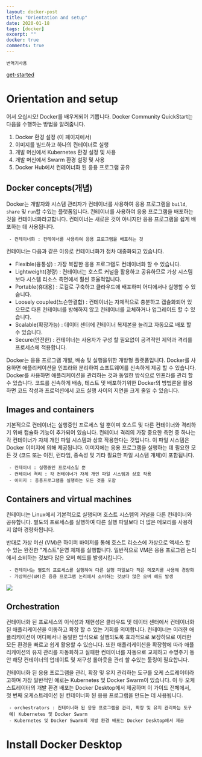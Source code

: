 ```yaml
---
layout: docker-post
title: "Orientation and setup"
date: 2020-01-18
tags: [docker]
excerpt: ""
docker: true
comments: true
---
```


`번역기사용`

[get-started](https://docs.docker.com/get-started/)  

# Orientation and setup

어서 오십시오! Docker를 배우게되어 기쁩니다. Docker Community QuickStart는 다음을 수행하는 방법을 알려줍니다.

1. Docker 환경 설정 (이 페이지에서)
2. 이미지를 빌드하고 하나의 컨테이너로 실행
3. 개발 머신에서 Kubernetes 환경 설정 및 사용
4. 개발 머신에서 Swarm 환경 설정 및 사용
5. Docker Hub에서 컨테이너화 된 응용 프로그램 공유

## Docker concepts(개념)

Docker는 개발자와 시스템 관리자가 컨테이너를 사용하여 응용 프로그램을 `build`, `share` 및 `run`할 수있는 플랫폼입니다. 컨테이너를 사용하여 응용 프로그램을 배포하는 것을 컨테이너화라고합니다. 컨테이너는 새로운 것이 아니지만 응용 프로그램을 쉽게 배포하는 데 사용됩니다.  

~~~
 - 컨테이너화 : 컨테이너를 사용하여 응용 프로그램을 배포하는 것
~~~


컨테이너는 다음과 같은 이유로 컨테이너화가 점차 대중화되고 있습니다.

 - Flexible(융통성) : 가장 복잡한 응용 프로그램도 컨테이너화 할 수 있습니다.
 - Lightweight(경량) : 컨테이너는 호스트 커널을 활용하고 공유하므로 가상 시스템보다 시스템 리소스 측면에서 훨씬 효율적입니다.
 - Portable(휴대용) : 로컬로 구축하고 클라우드에 배포하며 어디에서나 실행할 수 있습니다.
 - Loosely coupled(느슨한결합) : 컨테이너는 자체적으로 충분하고 캡슐화되어 있으므로 다른 컨테이너를 방해하지 않고 컨테이너를 교체하거나 업그레이드 할 수 있습니다.
 - Scalable(확장가능) : 데이터 센터에 컨테이너 복제본을 늘리고 자동으로 배포 할 수 있습니다.
 - Secure(안전한) : 컨테이너는 사용자가 구성 할 필요없이 공격적인 제약과 격리를 프로세스에 적용합니다.

Docker는 응용 프로그램 개발, 배송 및 실행을위한 개방형 플랫폼입니다. Docker를 사용하면 애플리케이션을 인프라와 분리하여 소프트웨어를 신속하게 제공 할 수 있습니다. Docker를 사용하면 애플리케이션을 관리하는 것과 동일한 방식으로 인프라를 관리 할 수 ​​있습니다. 코드를 신속하게 배송, 테스트 및 배포하기위한 Docker의 방법론을 활용하면 코드 작성과 프로덕션에서 코드 실행 사이의 지연을 크게 줄일 수 있습니다.

## Images and containers

기본적으로 컨테이너는 실행중인 프로세스 일 뿐이며 호스트 및 다른 컨테이너와 격리하기 위해 캡슐화 기능이 추가되어 있습니다. 컨테이너 격리의 가장 중요한 측면 중 하나는 각 컨테이너가 자체 개인 파일 시스템과 상호 작용한다는 것입니다. 이 파일 시스템은 Docker 이미지에 의해 제공됩니다. 이미지에는 응용 프로그램을 실행하는 데 필요한 모든 것 (코드 또는 이진, 런타임, 종속성 및 기타 필요한 파일 시스템 개체)이 포함됩니다.

~~~
 - 컨테이너 : 실행중인 프로세스일 뿐
 - 컨테이너 격리 : 각 컨테이너가 자체 개인 파일 시스템과 상호 작용
 - 이미지 : 응용프로그램을 실행하는 모든 것을 포함
~~~

## Containers and virtual machines

컨테이너는 Linux에서 기본적으로 실행되며 호스트 시스템의 커널을 다른 컨테이너와 공유합니다. 별도의 프로세스를 실행하여 다른 실행 파일보다 더 많은 메모리를 사용하지 않아 경량화됩니다.

반대로 가상 머신 (VM)은 하이퍼 바이저를 통해 호스트 리소스에 가상으로 액세스 할 수 있는 완전한 "게스트"운영 체제를 실행합니다. 일반적으로 VM은 응용 프로그램 논리에서 소비하는 것보다 많은 오버 헤드를 발생시킵니다.

~~~
 - 컨테이너는 별도의 프로세스를 실행하여 다른 실행 파일보다 적은 메모리를 사용해 경량화
 - 가상머신(VM)은 응용 프로그램 논리에서 소비하는 것보다 많은 오버 헤드 발생
~~~

![](https://docs.docker.com/images/Container%402x.png)


## Orchestration
컨테이너화 된 프로세스의 이식성과 재현성은 클라우드 및 데이터 센터에서 컨테이너화 된 애플리케이션을 이동하고 확장 할 수 있는 기회를 의미합니다. 컨테이너는 이러한 애플리케이션이 어디에서나 동일한 방식으로 실행되도록 효과적으로 보장하므로 이러한 모든 환경을 빠르고 쉽게 활용할 수 있습니다. 또한 애플리케이션을 확장함에 따라 애플리케이션의 유지 관리를 자동화하고 실패한 컨테이너를 자동으로 교체하고 수명주기 동안 해당 컨테이너의 업데이트 및 재구성 롤아웃을 관리 할 수있는 툴링이 필요합니다.  

컨테이너화 된 응용 프로그램을 관리, 확장 및 유지 관리하는 도구를 오케 스트레이터라고하며 가장 일반적인 예로는 Kubernetes 및 Docker Swarm이 있습니다. 이 두 오케 스트레이터의 개발 환경 배포는 Docker Desktop에서 제공하며 이 가이드 전체에서, 첫 번째 오케스트레이션 된 컨테이너화 된 응용 프로그램을 만드는 데 사용됩니다.

~~~
 - orchestrators : 컨테이너화 된 응용 프로그램을 관리, 확장 및 유지 관리하는 도구  
 예) Kubernetes 및 Docker Swarm  
 - Kubernetes 및 Docker Swarm의 개발 환경 배포는 Docker Desktop에서 제공
~~~


# Install Docker Desktop
